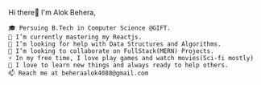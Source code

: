 Hi there👋 
I'm Alok Behera,

    🎓 Persuing B.Tech in Computer Science @GIFT.
    🌱 I’m currently mastering my Reactjs.
    🤔 I’m looking for help with Data Structures and Algorithms.
    🤝 I’m looking to collaborate on FullStack(MERN) Projects.
    ⚡ In my free time, I love play games and watch movies(Sci-fi mostly)
    💬 I love to learn new things and always ready to help others.
    📫 Reach me at beheraalok4088@gmail.com

    

